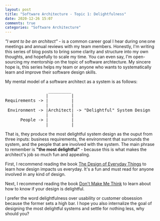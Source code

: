 ```yaml
---
layout: post
title: "Software Architecture - Topic 1: Delightfulness"
date: 2020-12-26 15:07
comments: true
categories: "Software Architecture"
---
```


_"I want to be an architect"_ - is a common career goal I hear during one:one meetings and annual reviews with my team members. Honestly, I'm writing this series of blog posts to bring some clarity and structure into my own thoughts, and hopefully to scale my time. You can even say, I'm open-sourcing my mentorship on the topic of software archtecture. My sincere hope is, this series helps my team or anyone who wants to systematically learn and improve their software design skills.

My mental model of a software architect as a system is as follows:

<pre>
                 _________
                |         |
Requirements -> |         |
                |         |
 Environment -> |Architect| -> "Delightful" System Design
                |         |
      People -> |         |
                |_________|
</pre>

That is, they produce the most delightful system design as the ouput from three inputs: business requirements, the environment that surrounds the system, and the people that are involved with the system. The main phrase to remember is **"the most delightful"** - because this is what makes the architect's job so much fun and appealing.

First, I recommend reading the book [The Design of Everyday Things](https://www.amazon.com/Design-Everyday-Things-Revised-Expanded/dp/0465050654) to learn how design impacts us everyday. It's a fun and must read for anyone involved in any kind of design.

Next, I recommend reading the book [Don't Make Me Think](https://www.amazon.com/Dont-Make-Think-Revisited-Usability/dp/0321965515/ref=sr_1_1?crid=EH17W0BAL06D&dchild=1&keywords=don%27t+make+me+think&qid=1609281299&s=books&sprefix=don%27t+make+%2Cstripbooks-intl-ship%2C200&sr=1-1) to learn about how to know if your design is delightful.

I prefer the word delightfulness over usability or customer obsession because the former sets a high bar. I hope you also internalize the goal of designing the most delightful systems and settle for nothing less, why should you?